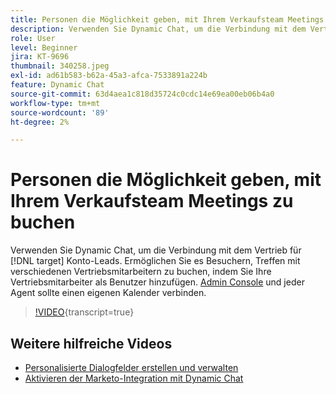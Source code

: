 ```yaml
---
title: Personen die Möglichkeit geben, mit Ihrem Verkaufsteam Meetings zu buchen
description: Verwenden Sie Dynamic Chat, um die Verbindung mit dem Vertrieb für [!DNL target] Konto-Leads.
role: User
level: Beginner
jira: KT-9696
thumbnail: 340258.jpeg
exl-id: ad61b583-b62a-45a3-afca-7533891a224b
feature: Dynamic Chat
source-git-commit: 63d4aea1c818d35724c0cdc14e69ea00eb06b4a0
workflow-type: tm+mt
source-wordcount: '89'
ht-degree: 2%

---
```


# Personen die Möglichkeit geben, mit Ihrem Verkaufsteam Meetings zu buchen

Verwenden Sie Dynamic Chat, um die Verbindung mit dem Vertrieb für [!DNL target] Konto-Leads. Ermöglichen Sie es Besuchern, Treffen mit verschiedenen Vertriebsmitarbeitern zu buchen, indem Sie Ihre Vertriebsmitarbeiter als Benutzer hinzufügen. [Admin Console](https://adminconsole.adobe.com/) und jeder Agent sollte einen eigenen Kalender verbinden.

>[!VIDEO](https://video.tv.adobe.com/v/340258/?quality=12&learn=on){transcript=true}

## Weitere hilfreiche Videos

* [Personalisierte Dialogfelder erstellen und verwalten](dialogue-management.md)
* [Aktivieren der Marketo-Integration mit Dynamic Chat](marketo-integration.md)
